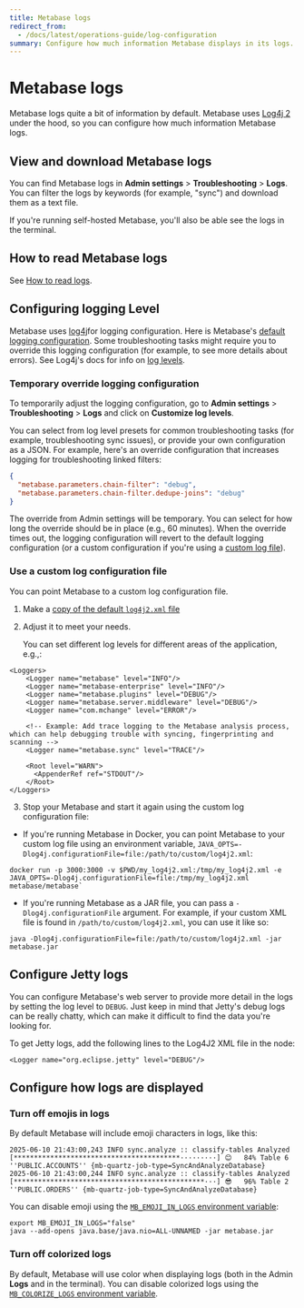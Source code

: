 ```yaml
---
title: Metabase logs
redirect_from:
  - /docs/latest/operations-guide/log-configuration
summary: Configure how much information Metabase displays in its logs.
---
```


# Metabase logs

Metabase logs quite a bit of information by default. Metabase uses [Log4j 2](https://logging.apache.org/log4j/2.x/) under the hood, so you can configure how much information Metabase logs.

## View and download Metabase logs

You can find Metabase logs in **Admin settings** > **Troubleshooting** > **Logs**. You can filter the logs by keywords (for example, "sync") and download them as a text file.

If you're running self-hosted Metabase, you'll also be able see the logs in the terminal.

## How to read Metabase logs

See [How to read logs](../troubleshooting-guide/server-logs.md).

## Configuring logging Level

Metabase uses [log4j](https://logging.apache.org/log4j/2.x/)for logging configuration. Here is Metabase's [default logging configuration](https://github.com/metabase/metabase/blob/master/resources/log4j2.xml). Some troubleshooting tasks might require you to override this logging configuration (for example, to see more details about errors). See Log4j's docs for info on [log levels](https://logging.apache.org/log4j/2.x/manual/customloglevels.html).

### Temporary override logging configuration

To temporarily adjust the logging configuration, go to **Admin settings** > **Troubleshooting** > **Logs** and click on **Customize log levels**.

You can select from log level presets for common troubleshooting tasks (for example, troubleshooting sync issues), or provide your own configuration as a JSON. For example, here's an override configuration that increases logging for troubleshooting linked filters:

```json
{
  "metabase.parameters.chain-filter": "debug",
  "metabase.parameters.chain-filter.dedupe-joins": "debug"
}
```

The override from Admin settings will be temporary. You can select for how long the override should be in place (e.g., 60 minutes). When the override times out, the logging configuration will revert to the default logging configuration (or a custom configuration if you're using a [custom log file](#use-a-custom-log-configuration-file)).

### Use a custom log configuration file

You can point Metabase to a custom log configuration file.

1. Make a [copy of the default `log4j2.xml` file](https://github.com/metabase/metabase/blob/master/resources/log4j2.xml)
2. Adjust it to meet your needs.

   You can set different log levels for different areas of the application, e.g.,:

```
<Loggers>
    <Logger name="metabase" level="INFO"/>
    <Logger name="metabase-enterprise" level="INFO"/>
    <Logger name="metabase.plugins" level="DEBUG"/>
    <Logger name="metabase.server.middleware" level="DEBUG"/>
    <Logger name="com.mchange" level="ERROR"/>

    <!-- Example: Add trace logging to the Metabase analysis process, which can help debugging trouble with syncing, fingerprinting and scanning -->
    <Logger name="metabase.sync" level="TRACE"/>

    <Root level="WARN">
      <AppenderRef ref="STDOUT"/>
    </Root>
</Loggers>
```

3. Stop your Metabase and start it again using the custom log configuration file:

- If you're running Metabase in Docker, you can point Metabase to your custom log file using an environment variable, `JAVA_OPTS=-Dlog4j.configurationFile=file:/path/to/custom/log4j2.xml`:

```
docker run -p 3000:3000 -v $PWD/my_log4j2.xml:/tmp/my_log4j2.xml -e JAVA_OPTS=-Dlog4j.configurationFile=file:/tmp/my_log4j2.xml metabase/metabase`
```

- If you're running Metabase as a JAR file, you can pass a `-Dlog4j.configurationFile` argument. For example, if your custom XML file is found in `/path/to/custom/log4j2.xml`, you can use it like so:

```
java -Dlog4j.configurationFile=file:/path/to/custom/log4j2.xml -jar metabase.jar
```

## Configure Jetty logs

You can configure Metabase's web server to provide more detail in the logs by setting the log level to `DEBUG`. Just keep in mind that Jetty's debug logs can be really chatty, which can make it difficult to find the data you're looking for.

To get Jetty logs, add the following lines to the Log4J2 XML file in the <Loggers> node:

```
<Logger name="org.eclipse.jetty" level="DEBUG"/>
```

## Configure how logs are displayed

### Turn off emojis in logs

By default Metabase will include emoji characters in logs, like this:

```
2025-06-10 21:43:00,243 INFO sync.analyze :: classify-tables Analyzed [*****************************************·········] 😊   84% Table 6 ''PUBLIC.ACCOUNTS'' {mb-quartz-job-type=SyncAndAnalyzeDatabase}
2025-06-10 21:43:00,244 INFO sync.analyze :: classify-tables Analyzed [***********************************************···] 😎   96% Table 2 ''PUBLIC.ORDERS'' {mb-quartz-job-type=SyncAndAnalyzeDatabase}

```

You can disable emoji using the [`MB_EMOJI_IN_LOGS` environment variable](../configuring-metabase/environment-variables.md#mb_emoji_in_logs):

```
export MB_EMOJI_IN_LOGS="false"
java --add-opens java.base/java.nio=ALL-UNNAMED -jar metabase.jar
```

### Turn off colorized logs

By default, Metabase will use color when displaying logs (both in the Admin **Logs** and in the terminal). You can disable colorized logs using the [`MB_COLORIZE_LOGS` environment variable](../configuring-metabase/environment-variables.md#mb_colorize_logs).

